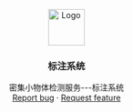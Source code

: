 <p align="center">
  <a href="https://github.com/mysuochao/obj-detect">
    <img src="docs/img/robot.png" alt="Logo" width=64 height=64>
  </a>

  <h3 align="center">标注系统</h3>

  <p align="center">
    密集小物体检测服务---标注系统
    <br>
    <a href="https://github.com/mysuochao/obj-detect/issues/new">Report bug</a>
    ·
    <a href="https://github.com/mysuochao/obj-detect/issues/new">Request feature</a>
  </p>
</p>